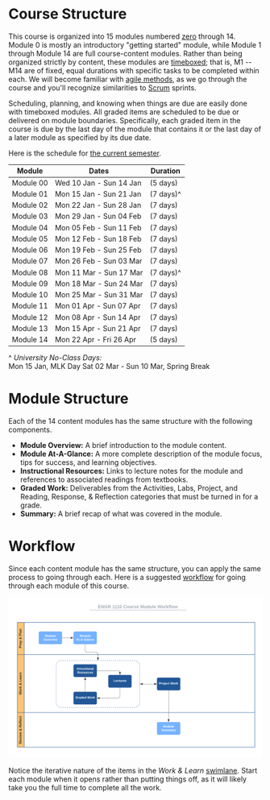 # Course Structure

This course is organized into 15 modules numbered
[zero](https://www.cs.utexas.edu/users/EWD/transcriptions/EWD08xx/EWD831.html)
through 14. Module 0 is mostly an introductory "getting started" module, while
Module 1 through Module 14 are full course-content modules. Rather than being
organized strictly by content, these modules are
[timeboxed](https://en.wikipedia.org/wiki/Timeboxing); that is, M1 -- M14 are of
fixed, equal durations with specific tasks to be completed within each. We will
become familiar with [agile
methods](https://en.wikipedia.org/wiki/Agile_software_development), as we go
through the course and you'll recognize similarities to
[Scrum](https://en.wikipedia.org/wiki/Scrum_(software_development)) sprints.

Scheduling, planning, and knowing when things are due are easily done with
timeboxed modules. All graded items are scheduled to be due or delivered on
module boundaries. Specifically, each graded item in the course is due by the
last day of the module that contains it or the last day of a later module as
specified by its due date. 

Here is the schedule for [the current semester](http://www.auburn.edu/main/auweb_calendar.php).

Module    | Dates                   | Duration 
------    | ----------------------- | -------- 
Module 00 | Wed 10 Jan - Sun 14 Jan | (5 days)
Module 01 | Mon 15 Jan - Sun 21 Jan | (7 days)^  
Module 02 | Mon 22 Jan - Sun 28 Jan | (7 days)   
Module 03 | Mon 29 Jan - Sun 04 Feb | (7 days)  
Module 04 | Mon 05 Feb - Sun 11 Feb | (7 days)  
Module 05 | Mon 12 Feb - Sun 18 Feb | (7 days)  
Module 06 | Mon 19 Feb - Sun 25 Feb | (7 days)  
Module 07 | Mon 26 Feb - Sun 03 Mar | (7 days)  
Module 08 | Mon 11 Mar - Sun 17 Mar | (7 days)^  
Module 09 | Mon 18 Mar - Sun 24 Mar | (7 days)  
Module 10 | Mon 25 Mar - Sun 31 Mar | (7 days)  
Module 11 | Mon 01 Apr - Sun 07 Apr | (7 days)  
Module 12 | Mon 08 Apr - Sun 14 Apr | (7 days)  
Module 13 | Mon 15 Apr - Sun 21 Apr | (7 days)  
Module 14 | Mon 22 Apr - Fri 26 Apr | (5 days)  

^ *University No-Class Days:*  
Mon 15 Jan, MLK Day
Sat 02 Mar - Sun 10 Mar, Spring Break


# Module Structure

Each of the 14 content modules has the same structure with the following
components.

- **Module Overview:** A brief introduction to the module content.
- **Module At-A-Glance:** A more complete description of the module focus, tips
  for success, and learning objectives.
- **Instructional Resources:** Links to lecture notes for the module and
  references to associated readings from textbooks.
- **Graded Work:** Deliverables from the Activities, Labs, Project, and Reading,
  Response, & Reflection categories that must be turned in for a grade.
- **Summary:** A brief recap of what was covered in the module.

# Workflow

Since each content module has the same structure, you can apply the same process
to going through each. Here is a suggested
[workflow](https://en.wikipedia.org/wiki/Workflow) for going through each module
of this course.

![worflow](img/workflow.png)

Notice the iterative nature of the items in the *Work & Learn*
[swimlane](https://en.wikipedia.org/wiki/Swim_lane). Start each module when it
opens rather than putting things off, as it will likely take you the full time
to complete all the work.

